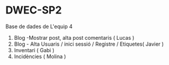 # DWEC-SP2
Base de dades de L'equip 4 
1. Blog -Mostrar post, alta post comentaris   ( Lucas  )
2. Blog - Alta Usuaris / inici sessió / Registre  / Etiquetes( Javier )
3. Inventari  ( Gabi )
4. Incidències ( Molina )